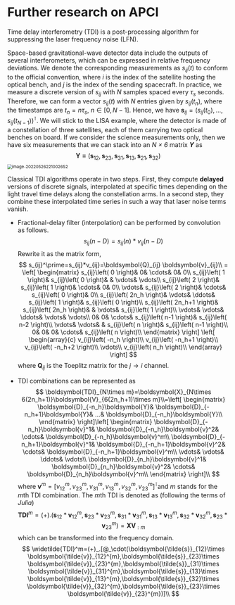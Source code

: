 # Further research on APCI

Time delay interferometry (TDI) is a post-processing algorithm for suppressing the laser frequency noise (LFN). 

Space-based gravitational-wave detector data include the outputs of several interferometers, which can be expressed in relative frequency deviations. We denote the corresponding measurements as $s_{ij}(t)$ to conform to the official convention, where *i* is the index of the
satellite hosting the optical bench, and *j* is the index of the sending spacecraft. In practice, we measure a discrete version of $s_{ij}$ with *N* samples spaced every $\tau_s$ seconds. Therefore, we can form a vector $s_{ij}(t)$ with *N* entries given by $s_{ij}(t_n)$, where the timestamps are $t_n=n\tau_s$, $n ∈[0,N-1]$. Hence, we have $\boldsymbol{s}_{ij}=(s_{ij}(t_0), ..., s_{ij}(t_{N-1}))^\intercal$. We will stick to the LISA example, where the detector is made of a constellation of three satellites, each of them carrying two optical benches on board. If we consider the science measurements only, then we have six measurements that we can stack into an *N × 6* matrix ***Y*** as  
$$
\boldsymbol{Y} \equiv\left(\boldsymbol{s}_{12}, \boldsymbol{s}_{23}, \boldsymbol{s}_{31}, \boldsymbol{s}_{13}, \boldsymbol{s}_{21}, \boldsymbol{s}_{32}\right)
$$
<img src="D:\lhsProgrammes\Projects_2022\TDI\image\image-20220526221002652.png" alt="image-20220526221002652" style="zoom:67%;" />

Classical TDI algorithms operate in two steps. First, they compute **delayed** versions of discrete signals, interpolated at specific times depending on the light travel time delays along the constellation arms. In a second step, they combine these interpolated time series in such a way that laser noise terms vanish.  

- Fractional-delay filter (interpolation) can be performed by convolution as follows.
    $$
    s_{ij}(n-D)=s_{ij}(n)*v_{ij}(n-D)
    $$
    Rewrite it as the matrix form,
    $$
    s_{ij}^\prime=s_{ij}*v_{ij}=\boldsymbol{Q}_{ij} \boldsymbol{v}_{ij}\\ = \left[ \begin{matrix}
    	s_{ij}\left( 0 \right)&		0&		\cdots&		0&		0\\
    	s_{ij}\left( 1 \right)&		s_{ij}\left( 0 \right)&		&		\vdots&		\vdots\\
    	s_{ij}\left( 2 \right)&		s_{ij}\left( 1 \right)&		\cdots&		0&		0\\
    	\vdots&		s_{ij}\left( 2 \right)&		\cdots&		s_{ij}\left( 0 \right)&		0\\
    	s_{ij}\left( 2n_h \right)&		\vdots&		\ddots&		s_{ij}\left( 1 \right)&		s_{ij}\left( 0 \right)\\
    	s_{ij}\left( 2n_h+1 \right)&		s_{ij}\left( 2n_h \right)&		&		\vdots&		s_{ij}\left( 1 \right)\\
    	\vdots&		\vdots&		\ddots&		\vdots&		\vdots\\
    	0&		0&		\cdots&		s_{ij}\left( n-1 \right)&		s_{ij}\left( n-2 \right)\\
    	\vdots&		\vdots&		&		s_{ij}\left( n \right)&		s_{ij}\left( n-1 \right)\\
    	0&		0&		0&		\cdots&		s_{ij}\left( n \right)\\
    \end{matrix} \right] \left[ \begin{array}{c}
    	v_{ij}\left( -n_h \right)\\
    	v_{ij}\left( -n_h+1 \right)\\
    	v_{ij}\left( -n_h+2 \right)\\
    	\vdots\\
    	v_{ij}\left( n_h \right)\\
    \end{array} \right]
    $$
    where $\boldsymbol{Q}_{ij}$ is the Toeplitz matrix for the $j \rightarrow i$ channel.

- TDI combinations can be represented as 
    $$
    \boldsymbol{TDI}_{N\times m}=\boldsymbol{X}_{N\times 6(2n_h+1)}\boldsymbol{V}_{6(2n_h+1)\times m}\\=\left[ \begin{matrix}
    	\boldsymbol{D}_{-n_h}\boldsymbol{Y}&		\boldsymbol{D}_{-n_h+1}\boldsymbol{Y}&		...&		\boldsymbol{D}_{-n_h}\boldsymbol{Y}\\
    \end{matrix} \right]\left[ \begin{matrix}
    	\boldsymbol{D}_{-n_h}\boldsymbol{v}^1&		\boldsymbol{D}_{-n_h}\boldsymbol{v}^2&		\cdots&		\boldsymbol{D}_{-n_h}\boldsymbol{v}^m\\
    	\boldsymbol{D}_{-n_h+1}\boldsymbol{v}^1&		\boldsymbol{D}_{-n_h+1}\boldsymbol{v}^2&		\cdots&		\boldsymbol{D}_{-n_h+1}\boldsymbol{v}^m\\
    	\vdots&		\vdots&		\ddots&		\vdots\\
    	\boldsymbol{D}_{n_h}\boldsymbol{v}^1&		\boldsymbol{D}_{n_h}\boldsymbol{v}^2&		\cdots&		\boldsymbol{D}_{n_h}\boldsymbol{v}^m\\
    \end{matrix} \right]\\
    $$
    where $\boldsymbol{v}^m=[v_{12}^m, v_{23}^m, v_{31}^m, v_{13}^m, v_{32}^m, v_{23}^m]^\intercal$​ and *m* stands for the *m*th TDI combination. The *m*th TDI is denoted as (following the terms of *Julia*)
    $$
    \boldsymbol{TDI}^m = (+)_{\cdot} (\boldsymbol{s}_{12}*\boldsymbol{v}_{12}^m, \boldsymbol{s}_{23}*\boldsymbol{v}_{23}^m,\boldsymbol{s}_{31}*\boldsymbol{v}_{31}^m,\boldsymbol{s}_{13}*\boldsymbol{v}_{13}^m,\boldsymbol{s}_{32}*\boldsymbol{v}_{32}^m,\boldsymbol{s}_{23}*\boldsymbol{v}_{23}^m)=\boldsymbol{X}\boldsymbol{V}_{:m}
    $$
    which can be transformed into the frequency domain.
    $$
    \widetilde{TDI}^m=(+)_.[@_\cdot(\boldsymbol{\tilde{s}}_{12}\times \boldsymbol{\tilde{v}}_{12}^{m},\boldsymbol{\tilde{s}}_{23}\times \boldsymbol{\tilde{v}}_{23}^{m},\boldsymbol{\tilde{s}}_{31}\times
    \boldsymbol{\tilde{v}}_{31}^{m},\boldsymbol{\tilde{s}}_{13}\times \boldsymbol{\tilde{v}}_{13}^{m},\boldsymbol{\tilde{s}}_{32}\times \boldsymbol{\tilde{v}}_{32}^{m},\boldsymbol{\tilde{s}}_{23}\times
    \boldsymbol{\tilde{v}}_{23}^{m})]\\
    $$
    

